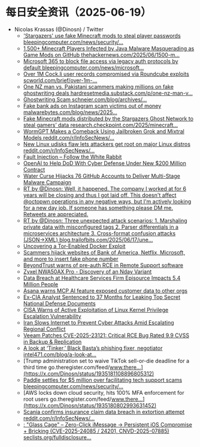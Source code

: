 # 每日安全资讯（2025-06-19）

- Nicolas Krassas (@Dinosn) / Twitter
  - ['Stargazers' use fake Minecraft mods to steal player passwords bleepingcomputer.com/news/security/…](https://x.com/Dinosn/status/1935382314650882469)
  - [1,500+ Minecraft Players Infected by Java Malware Masquerading as Game Mods on GitHub thehackernews.com/2025/06/1500-m…](https://x.com/Dinosn/status/1935382252751331634)
  - [Microsoft 365 to block file access via legacy auth protocols by default bleepingcomputer.com/news/microsoft…](https://x.com/Dinosn/status/1935358089794044130)
  - [Over 1M Cock.li user records compromised via Roundcube exploits scworld.com/brief/over-1m-…](https://x.com/Dinosn/status/1935356343113621864)
  - [One NZ man vs. Pakistani scammers making millions on fake ghostwriting deals hardresetmedia.substack.com/p/one-nz-man-v…](https://x.com/Dinosn/status/1935350461600522522)
  - [Ghostwriting Scam schneier.com/blog/archives/…](https://x.com/Dinosn/status/1935350325118181690)
  - [Fake bank ads on Instagram scam victims out of money malwarebytes.com/blog/news/2025…](https://x.com/Dinosn/status/1935350272920044011)
  - [Fake Minecraft mods distributed by the Stargazers Ghost Network to steal gamers’ data research.checkpoint.com/2025/minecraft…](https://x.com/Dinosn/status/1935340370394759674)
  - [WormGPT Makes a Comeback Using Jailbroken Grok and Mixtral Models reddit.com/r/InfoSecNews/…](https://x.com/Dinosn/status/1935311981709558060)
  - [New Linux udisks flaw lets attackers get root on major Linux distros reddit.com/r/InfoSecNews/…](https://x.com/Dinosn/status/1935311734517957069)
  - [Fault Injection – Follow the White Rabbit](https://x.com/Dinosn/status/1935303220223492178)
  - [OpenAI to Help DoD With Cyber Defense Under New $200 Million Contract](https://x.com/Dinosn/status/1935303110534033864)
  - [Water Curse Hijacks 76 GitHub Accounts to Deliver Multi-Stage Malware Campaign](https://x.com/Dinosn/status/1935303072927957416)
  - [RT by @Dinosn: Well, it happened. The company I worked at for 6 years will be closing and thus I got laid off. This doesn't affect @octopwn operations in any negative ways, but I'm actively looking for a new day job. If someone has something please DM me. Retweets are appreciated.](https://x.com/SkelSec/status/1935298107925024953)
  - [RT by @Dinosn: Three unexpected attack scenarios: 1. Marshaling private data with misconfigured tags 2. Parser differentials in a microservices architecture 3. Cross-format confusion attacks (JSON→XML) blog.trailofbits.com/2025/06/17/une…](https://x.com/trailofbits/status/1935297340497187230)
  - [Uncovering a Tor-Enabled Docker Exploit](https://x.com/Dinosn/status/1935284085523403171)
  - [Scammers hijack websites of Bank of America, Netflix, Microsoft, and more to insert fake phone number](https://x.com/Dinosn/status/1935283549847822767)
  - [BeyondTrust warns of pre-auth RCE in Remote Support software](https://x.com/Dinosn/status/1935283466192490734)
  - [Zyxel NWA50AX Pro - Discovery of an Nday Variant](https://x.com/Dinosn/status/1935258684898136065)
  - [Data Breach at Healthcare Services Firm Episource Impacts 5.4 Million People](https://x.com/Dinosn/status/1935254198137827358)
  - [Asana warns MCP AI feature exposed customer data to other orgs](https://x.com/Dinosn/status/1935244610013708533)
  - [Ex-CIA Analyst Sentenced to 37 Months for Leaking Top Secret National Defense Documents](https://x.com/Dinosn/status/1935244507642986791)
  - [CISA Warns of Active Exploitation of Linux Kernel Privilege Escalation Vulnerability](https://x.com/Dinosn/status/1935244018012545412)
  - [Iran Slows Internet to Prevent Cyber Attacks Amid Escalating Regional Conflict](https://x.com/Dinosn/status/1935225092411150550)
  - [Veeam Patches CVE-2025-23121: Critical RCE Bug Rated 9.9 CVSS in Backup & Replication](https://x.com/Dinosn/status/1935225059137974638)
  - [A look at ‘Tinker,’ Black Basta’s phishing fixer, negotiator intel471.com/blog/a-look-at…](https://x.com/Dinosn/status/1935199619979280633)
  - [Trump administration set to waive TikTok sell-or-die deadline for a third time go.theregister.com/feed/www.there…](https://x.com/Dinosn/status/1935181108896805312)
  - [Paddle settles for $5 million over facilitating tech support scams bleepingcomputer.com/news/security/…](https://x.com/Dinosn/status/1935180867850354721)
  - [AWS locks down cloud security, hits 100% MFA enforcement for root users go.theregister.com/feed/www.there…](https://x.com/Dinosn/status/1935180802993631452)
  - [Scania confirms insurance claim data breach in extortion attempt reddit.com/r/InfoSecNews/…](https://x.com/Dinosn/status/1935180432762360173)
  - [: "Glass Cage" – Zero-Click iMessage → Persistent iOS Compromise + Bricking (CVE-2025-24085 / 24201, CNVD-2025-07885) seclists.org/fulldisclosure…](https://x.com/Dinosn/status/1935180358200475672)
